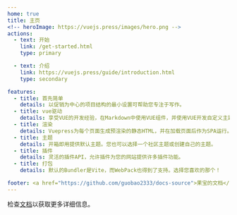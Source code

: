 ```yaml
---
home: true
title: 主页
<!-- heroImage: https://vuejs.press/images/hero.png -->
actions:
  - text: 开始
    link: /get-started.html
    type: primary

  - text: 介绍
    link: https://vuejs.press/guide/introduction.html
    type: secondary

features:
  - title: 首先简单
    details: 以促销为中心的项目结构的最小设置可帮助您专注于写作。
  - title: vue驱动
    details: 享受VUE的开发经验，在Markdown中使用VUE组件，并使用VUE开发自定义主题。
  - title: 渲染
    details: Vuepress为每个页面生成预渲染的静态HTML，并在加载页面后作为SPA运行。
  - title: 主题
    details: 开箱即用提供默认主题。您也可以选择一个社区主题或创建自己的主题。
  - title: 插件
    details: 灵活的插件API，允许插件为您的网站提供许多插件功能。
  - title: 打包
    details: 默认的Bundler是Vite，而WebPack也得到了支持。选择您喜欢的那个！

footer: <a href="https://github.com/guobao2333/docs-source">果宝的文档</a> © 2025 by <a href="https://github.com/guobao2333">shiguobaona</a> is licensed under <a href="https://creativecommons.org/licenses/by-nc/4.0/">CC BY-NC 4.0</a><!-- <img src="https://mirrors.creativecommons.org/presskit/icons/cc.svg" alt="" style="max-width: 1em;max-height:1em;margin-left: .2em;"><img src="https://mirrors.creativecommons.org/presskit/icons/by.svg" alt="" style="max-width: 1em;max-height:1em;margin-left: .2em;"><img src="https://mirrors.creativecommons.org/presskit/icons/nc.svg" alt="" style="max-width: 1em;max-height:1em;margin-left: .2em;"> -->
---
```


检查[文档][default-theme-home]以获取更多详细信息。

[default-theme-home]: https://vuejs.press/reference/default-theme/frontmatter.html#home-page
